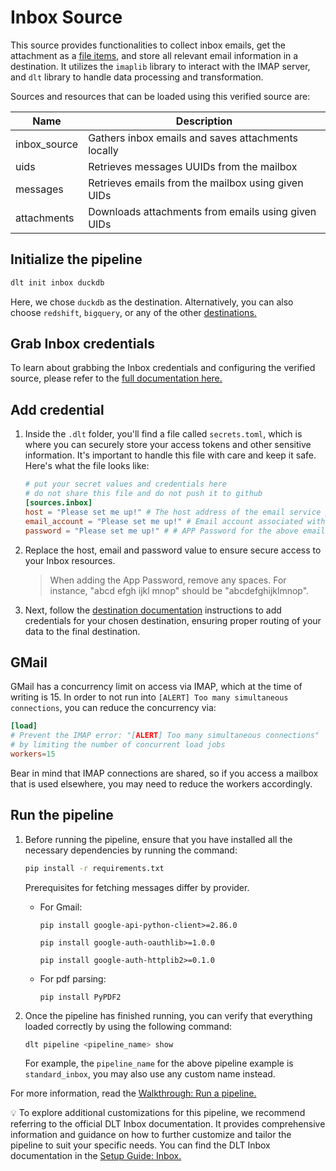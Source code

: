 # Inbox Source


This source provides functionalities to collect inbox emails, get the attachment as a [file items](../filesystem/README.md#the-fileitem-file-representation),
and store all relevant email information in a destination. It utilizes the `imaplib` library to
interact with the IMAP server, and `dlt` library to handle data processing and transformation.

Sources and resources that can be loaded using this verified source are:

| Name              | Description                               |
|-------------------|-------------------------------------------|
| inbox_source      | Gathers inbox emails and saves attachments locally |
| uids | Retrieves messages UUIDs from the mailbox |
| messages | Retrieves emails from the mailbox using given UIDs |
| attachments | Downloads attachments from emails using given UIDs |

## Initialize the pipeline

```bash
dlt init inbox duckdb
```

Here, we chose `duckdb` as the destination. Alternatively, you can also choose `redshift`, `bigquery`, or
any of the other [destinations.](https://dlthub.com/docs/dlt-ecosystem/destinations/)

## Grab Inbox credentials

To learn about grabbing the Inbox credentials and configuring the verified source, please refer to
the
[full documentation here.](https://dlthub.com/docs/dlt-ecosystem/verified-sources/inbox#grab-credentials)

## Add credential

1. Inside the `.dlt` folder, you'll find a file called `secrets.toml`, which is where you can
   securely store your access tokens and other sensitive information. It's important to handle this
   file with care and keep it safe. Here's what the file looks like:

   ```toml
   # put your secret values and credentials here
   # do not share this file and do not push it to github
   [sources.inbox]
   host = "Please set me up!" # The host address of the email service provider.
   email_account = "Please set me up!" # Email account associated with the service.
   password = "Please set me up!" # # APP Password for the above email account.
   ```

1. Replace the host, email and password value to
   ensure secure access to your Inbox resources.

   > When adding the App Password, remove any spaces. For instance, "abcd efgh ijkl mnop" should be
   > "abcdefghijklmnop".

1. Next, follow the [destination documentation](../../dlt-ecosystem/destinations) instructions to
   add credentials for your chosen destination, ensuring proper routing of your data to the final
   destination.

## GMail

GMail has a concurrency limit on access via IMAP, which at the time of writing is 15.
In order to not run into `[ALERT] Too many simultaneous connections`, you can reduce
the concurrency via:

```toml
[load]
# Prevent the IMAP error: "[ALERT] Too many simultaneous connections" 
# by limiting the number of concurrent load jobs
workers=15
```

Bear in mind that IMAP connections are shared, so if you access a mailbox that is used elsewhere,
you may need to reduce the workers accordingly.

## Run the pipeline

1. Before running the pipeline, ensure that you have installed all the necessary dependencies by
   running the command:

   ```bash
   pip install -r requirements.txt
   ```

   Prerequisites for fetching messages differ by provider.

    - For Gmail:

      `pip install google-api-python-client>=2.86.0`

      `pip install google-auth-oauthlib>=1.0.0`

      `pip install google-auth-httplib2>=0.1.0`

    - For pdf parsing:

      `pip install PyPDF2`

1. Once the pipeline has finished running, you can verify that everything loaded correctly by using
   the following command:

   ```bash
   dlt pipeline <pipeline_name> show
   ```

   For example, the `pipeline_name` for the above pipeline example is `standard_inbox`, you may also
   use any custom name instead.

For more information, read the [Walkthrough: Run a pipeline.](../../walkthroughs/run-a-pipeline)

💡 To explore additional customizations for this pipeline, we recommend referring to the official DLT
Inbox documentation. It provides comprehensive information and guidance on how to further customize
and tailor the pipeline to suit your specific needs. You can find the DLT Inbox documentation in
the [Setup Guide: Inbox.](https://dlthub.com/docs/dlt-ecosystem/verified-sources/inbox)
